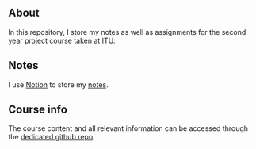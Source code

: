 ## About
In this repository, I store my notes as well as assignments for the second year project course taken at ITU.

## Notes
I use [Notion](https://www.notion.so/product) to store my [notes](https://ludekcizinsky.notion.site/3ca877f373ae4c699fe9f219f8741f0f?v=715ac84d112e41849cd61e292238a044).

## Course info
The course content and all relevant information can be accessed through the [dedicated github repo](https://github.itu.dk/robv/2ndyearproject-2022-material).


